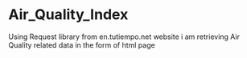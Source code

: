 # Air_Quality_Index
Using Request library from en.tutiempo.net website i am retrieving Air Quality related data in the form of html page
